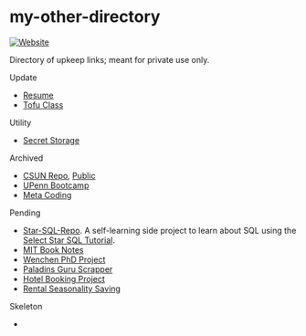 # my-other-directory
[![Website](https://img.shields.io/badge/Return%20to-Featured%20Projects-orange?style=flat-square&logo=appveyor)](https://github.com/cdenq)

Directory of upkeep links; meant for private use only.

Update
- [Resume](https://github.com/cdenq/denq-resume)
- [Tofu Class](https://github.com/cdenq/tofu-coding-class)

Utility
- [Secret Storage](https://github.com/cdenq/secret-storage)

Archived
- [CSUN Repo](https://github.com/cdenq/csun-comp-452-slides), [Public](https://github.com/cdenq/my-machine-learning-mit-book-study)
- [UPenn Bootcamp](https://github.com/cdenq/data-analytics-visualization-2021-penn-bootcamp)
- [Meta Coding](https://github.com/cdenq/my-meta-coding-repo)

Pending
- [Star-SQL-Repo](https://github.com/cdenq/my-select-star-sql-repo). A self-learning side project to learn about SQL using the [Select Star SQL Tutorial](https://selectstarsql.com/).
- [MIT Book Notes](https://github.com/cdenq/my-machine-learning-mit-book-study)
- [Wenchen PhD Project](https://github.com/cdenq/branding-analysis-of-top-nonprofit-phd-dissertation)
- [Paladins Guru Scrapper](https://github.com/cdenq/video-game-performance-scraper-and-web-dashboard)
- [Hotel Booking Project](https://github.com/cdenq/hotel-booking-platform-data-consulting)
- [Rental Seasonality Saving](https://github.com/cdenq/seasonality-analysis-for-rental-savings)

Skeleton
- []()
